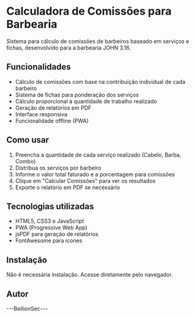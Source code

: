 # Calculadora de Comissões para Barbearia

Sistema para cálculo de comissões de barbeiros baseado em serviços e fichas, desenvolvido para a barbearia JOHN 3.16.

## Funcionalidades

- Cálculo de comissões com base na contribuição individual de cada barbeiro
- Sistema de fichas para ponderação dos serviços
- Cálculo proporcional à quantidade de trabalho realizado
- Geração de relatórios em PDF
- Interface responsiva
- Funcionalidade offline (PWA)

## Como usar

1. Preencha a quantidade de cada serviço realizado (Cabelo, Barba, Combo)
2. Distribua os serviços por barbeiro
3. Informe o valor total faturado e a porcentagem para comissões
4. Clique em "Calcular Comissões" para ver os resultados
5. Exporte o relatório em PDF se necessário

## Tecnologias utilizadas

- HTML5, CSS3 e JavaScript
- PWA (Progressive Web App)
- jsPDF para geração de relatórios
- FontAwesome para ícones

## Instalação

Não é necessária instalação. Acesse diretamente pelo navegador.

## Autor
---BellionSec---
